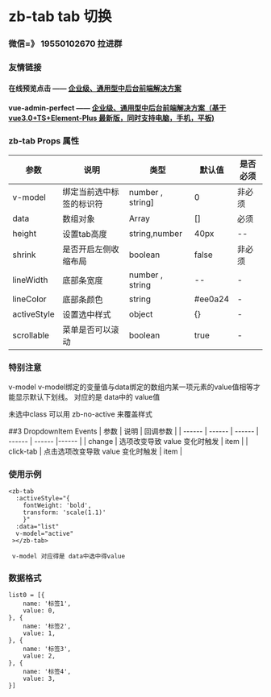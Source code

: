 # zb-tab  tab 切换

### 微信=》 19550102670 拉进群

### 友情链接
#### 在线预览点击 —— [企业级、通用型中后台前端解决方案 ](https://yuanzbz.gitee.io/vue-admin-perfect/#/home)
#### vue-admin-perfect —— [企业级、通用型中后台前端解决方案（基于vue3.0+TS+Element-Plus  最新版，同时支持电脑，手机，平板)](https://github.com/zouzhibin/vue-admin-perfect)


### zb-tab Props 属性
| 参数          | 说明           | 类型                        | 默认值      | 是否必须 |
|-------------|--------------|---------------------------|----------|------|
| v-model     | 绑定当前选中标签的标识符 | number  , string] | 0    |非必须 |
| data        | 数组对象         | Array                     | []       | 必须   |
| height      | 设置tab高度      | string,number             | 40px     | --   |
| shrink      | 是否开启左侧收缩布局   | boolean                   | false    | 非必须  |
| lineWidth   | 底部条宽度        | 	number , string          | --   | - |
| lineColor   | 底部条颜色        | 	string	                  | #ee0a24  | -    |
| activeStyle | 设置选中样式       | 	object	                  | {}       | -    |
| scrollable  | 菜单是否可以滚动     | 	boolean	                 | true     | -    |

### 特别注意
v-model v-model绑定的变量值与data绑定的数组内某一项元素的value值相等才能显示默认下划线。
对应的是 data中的 value值

未选中class 可以用 zb-no-active 来覆盖样式

##3 DropdownItem Events
| 参数 | 说明 | 回调参数 |
| ------ | ------ | ------ | ------ | ------ |------ |
| change | 选项改变导致 value 变化时触发 | item |
| click-tab | 点击选项改变导致 value 变化时触发 | item |


### 使用示例
```
<zb-tab
  :activeStyle="{
    fontWeight: 'bold',
    transform: 'scale(1.1)'
    }"
  :data="list"
  v-model="active"
 ></zb-tab>
 
 v-model 对应得是 data中选中得value
```
### 数据格式
```
list0 = [{
    name: '标签1',
    value: 0,
}, {
    name: '标签2',
    value: 1,
}, {
    name: '标签3',
    value: 2,
}, {
    name: '标签4',
    value: 3,
}]
```


 